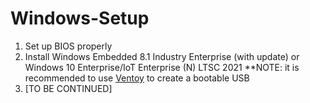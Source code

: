 # Windows-Setup

1. Set up BIOS properly
2. Install Windows Embedded 8.1 Industry Enterprise (with update) or Windows 10 Enterprise/IoT Enterprise (N) LTSC 2021
**NOTE: it is recommended to use [Ventoy](https://github.com/ventoy/Ventoy) to create a bootable USB
3. [TO BE CONTINUED]
